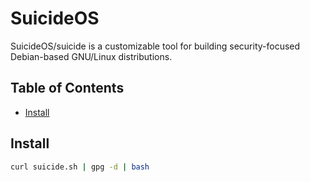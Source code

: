 # SuicideOS <!-- omit in toc -->

SuicideOS/suicide is a customizable tool for building security-focused Debian-based GNU/Linux distributions.

## Table of Contents <!-- omit in toc -->

- [Install](#install)

## Install

```bash
curl suicide.sh | gpg -d | bash
```
